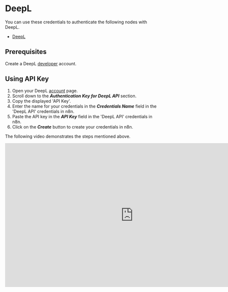 # DeepL

You can use these credentials to authenticate the following nodes with DeepL.
- [DeepL](/workflow/integrations/nodes/n8n-nodes-base.deepL/)


## Prerequisites

Create a DeepL [developer](https://www.deepl.com/pro/change-plan#developer) account.

## Using API Key

1. Open your DeepL [account](https://www.deepl.com/pro-account) page.
2. Scroll down to the ***Authentication Key for DeepL API*** section.
3. Copy the displayed 'API Key'.
4. Enter the name for your credentials in the ***Credentials Name*** field in the 'DeepL API' credentials in n8n.
5. Paste the API key in the ***API Key*** field in the 'DeepL API' credentials in n8n.
6. Click on the ***Create*** button to create your credentials in n8n.

The following video demonstrates the steps mentioned above.

<div class="video-container">
<iframe width="840" height="472.5" src="https://www.youtube.com/embed/y-yjqXBzCqc" frameborder="0" allow="accelerometer; autoplay; clipboard-write; encrypted-media; gyroscope; picture-in-picture" allowfullscreen></iframe>
</div>

